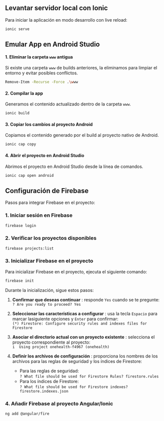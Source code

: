 ## Levantar servidor local con Ionic

Para iniciar la aplicación en modo desarrollo con live reload:

```bash
ionic serve
```


## Emular App en Android Studio

#### 1. Eliminar la carpeta `www` antigua

Si existe una carpeta `www` de builds anteriores, la eliminamos para limpiar el entorno y evitar posibles conflictos.

```bash
Remove-Item -Recurse -Force .\www
```

#### 2. Compilar la app

Generamos el contenido actualizado dentro de la carpeta `www`.

```bash
ionic build
```

#### 3. Copiar los cambios al proyecto Android

Copiamos el contenido generado por el build al proyecto nativo de Android.

```bash
ionic cap copy
```

#### 4. Abrir el proyecto en Android Studio

Abrimos el proyecto en Android Studio desde la línea de comandos.

```bash
ionic cap open android
```

## Configuración de Firebase

Pasos para integrar Firebase en el proyecto:

### 1. Iniciar sesión en Firebase

```bash
firebase login
```

### 2. Verificar los proyectos disponibles

```bash
firebase projects:list
```

### 3. Inicializar Firebase en el proyecto

Para inicializar Firebase en el proyecto, ejecuta el siguiente comando:

```bash
firebase init
```

Durante la inicialización, sigue estos pasos:

1. **Confirmar que deseas continuar** : responde `Yes` cuando se te pregunte:  
    `? Are you ready to proceed? Yes`

2. **Seleccionar las características a configurar** : usa la tecla `Espacio` para marcar lasiguiente opciones y `Enter` para confirmar:  
    `(*) Firestore: Configure security rules and indexes files for Firestore`

3. **Asociar el directorio actual con un proyecto existente** : selecciona el proyecto correspondiente al proyecto:  
    `i  Using project onehealth-f4967 (onehealth)`

4. **Definir los archivos de configuración** : proporciona los nombres de los archivos para las reglas de seguridad y los índices de Firestore:  
    - Para las reglas de seguridad:  
      `? What file should be used for Firestore Rules? firestore.rules`
    - Para los índices de Firestore:  
      `? What file should be used for Firestore indexes? firestore.indexes.json`
      
### 4. Añadir Firebase al proyecto Angular/Ionic

```bash
ng add @angular/fire
```
